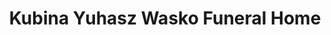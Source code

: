 ---
title: "Kubina Yuhasz Wasko Funeral Home"
url: /boardman/kubina-yuhasz-wasko-funeral-home/
shop: Bestattungen
---
